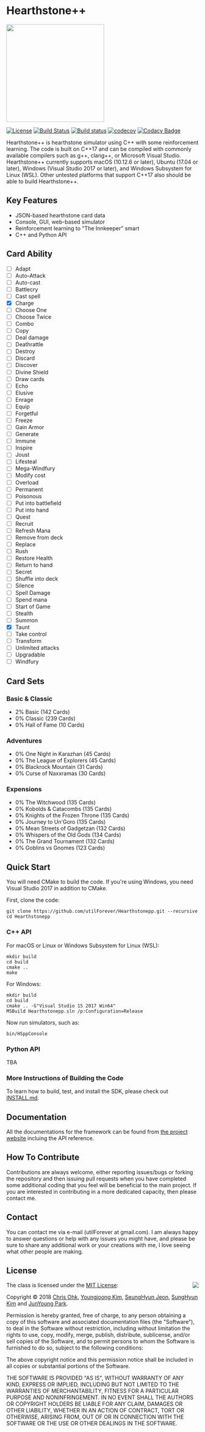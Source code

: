 # Hearthstone++

<img src="https://github.com/utilForever/Hearthstonepp/blob/master/Logo.png" align="center" width=256 height=256 />

[![License](https://img.shields.io/badge/Licence-MIT-blue.svg)](https://github.com/utilForever/Hearthstonepp/blob/master/LICENSE) [![Build Status](https://travis-ci.org/utilForever/Hearthstonepp.svg?branch=master)](https://travis-ci.org/utilForever/Hearthstonepp/branches) [![Build status](https://ci.appveyor.com/api/projects/status/github/utilForever/Hearthstonepp?branch=master&svg=true)](https://ci.appveyor.com/project/utilForever/Hearthstonepp/branch/master) [![codecov](https://codecov.io/gh/utilForever/Hearthstonepp/branch/master/graph/badge.svg)](https://codecov.io/gh/utilForever/Hearthstonepp)
[![Codacy Badge](https://api.codacy.com/project/badge/Grade/ffcbfe61470e4f9da7131db3abb34487)](https://app.codacy.com/app/utilForever/Hearthstonepp?utm_source=github.com&utm_medium=referral&utm_content=utilForever/Hearthstonepp&utm_campaign=badger)

Hearthstone++ is hearthstone simulator using C++ with some reinforcement learning. The code is built on C++17 and can be compiled with commonly available compilers such as g++, clang++, or Microsoft Visual Studio. Hearthstone++ currently supports macOS (10.12.6 or later), Ubuntu (17.04 or later), Windows (Visual Studio 2017 or later), and Windows Subsystem for Linux (WSL). Other untested platforms that support C++17 also should be able to build Hearthstone++.

## Key Features

- JSON-based hearthstone card data
- Console, GUI, web-based simulator
- Reinforcement learning to "The Innkeeper" smart
- C++ and Python API

## Card Ability

- [ ] Adapt
- [ ] Auto-Attack
- [ ] Auto-cast
- [ ] Battlecry
- [ ] Cast spell
- [x] Charge
- [ ] Choose One
- [ ] Choose Twice
- [ ] Combo
- [ ] Copy
- [ ] Deal damage
- [ ] Deathrattle
- [ ] Destroy
- [ ] Discard
- [ ] Discover
- [ ] Divine Shield
- [ ] Draw cards
- [ ] Echo
- [ ] Elusive
- [ ] Enrage
- [ ] Equip
- [ ] Forgetful
- [ ] Freeze
- [ ] Gain Armor
- [ ] Generate
- [ ] Immune
- [ ] Inspire
- [ ] Joust
- [ ] Lifesteal
- [ ] Mega-Windfury
- [ ] Modify cost
- [ ] Overload
- [ ] Permanent
- [ ] Poisonous
- [ ] Put into battlefield
- [ ] Put into hand
- [ ] Quest
- [ ] Recruit
- [ ] Refresh Mana
- [ ] Remove from deck
- [ ] Replace
- [ ] Rush
- [ ] Restore Health
- [ ] Return to hand
- [ ] Secret
- [ ] Shuffle into deck
- [ ] Silence
- [ ] Spell Damage
- [ ] Spend mana
- [ ] Start of Game
- [ ] Stealth
- [ ] Summon
- [x] Taunt
- [ ] Take control
- [ ] Transform
- [ ] Unlimited attacks
- [ ] Upgradable
- [ ] Windfury

## Card Sets

### Basic & Classic

- 2% Basic (142 Cards)
- 0% Classic (239 Cards)
- 0% Hall of Fame (10 Cards)

### Adventures

- 0% One Night in Karazhan (45 Cards)
- 0% The League of Explorers (45 Cards)
- 0% Blackrock Mountain (31 Cards)
- 0% Curse of Naxxramas (30 Cards)

### Expensions

- 0% The Witchwood (135 Cards)
- 0% Kobolds & Catacombs (135 Cards)
- 0% Knights of the Frozen Throne (135 Cards)
- 0% Journey to Un'Goro (135 Cards)
- 0% Mean Streets of Gadgetzan (132 Cards)
- 0% Whispers of the Old Gods (134 Cards)
- 0% The Grand Tournament (132 Cards)
- 0% Goblins vs Gnomes (123 Cards)

## Quick Start

You will need CMake to build the code. If you're using Windows, you need Visual Studio 2017 in addition to CMake.

First, clone the code:

```
git clone https://github.com/utilForever/Hearthstonepp.git --recursive
cd Hearthstonepp
```

### C++ API

For macOS or Linux or Windows Subsystem for Linux (WSL):

```
mkdir build
cd build
cmake ..
make
```

For Windows:

```
mkdir build
cd build
cmake .. -G"Visual Studio 15 2017 Win64"
MSBuild Hearthstonepp.sln /p:Configuration=Release
```

Now run simulators, such as:

```
bin/HSppConsole
```

### Python API

TBA

### More Instructions of Building the Code

To learn how to build, test, and install the SDK, please check out [INSTALL.md](https://github.com/utilForever/Hearthstonepp/blob/master/INSTALL.md).

## Documentation

All the documentations for the framework can be found from [the project website](https://utilforever.github.io/Hearthstonepp/) incluing the API reference.

## How To Contribute

Contributions are always welcome, either reporting issues/bugs or forking the repository and then issuing pull requests when you have completed some additional coding that you feel will be beneficial to the main project. If you are interested in contributing in a more dedicated capacity, then please contact me.

## Contact

You can contact me via e-mail (utilForever at gmail.com). I am always happy to answer questions or help with any issues you might have, and please be sure to share any additional work or your creations with me, I love seeing what other people are making.

## License

<img align="right" src="http://opensource.org/trademarks/opensource/OSI-Approved-License-100x137.png">

The class is licensed under the [MIT License](http://opensource.org/licenses/MIT):

Copyright &copy; 2018 [Chris Ohk](http://www.github.com/utilForever), [Youngjoong Kim](https://github.com/revsic), [SeungHyun Jeon](https://github.com/FuZer), [SungHyun Kim](https://github.com/devArtoria) and [JunYoung Park](https://github.com/ChalkPE).

Permission is hereby granted, free of charge, to any person obtaining a copy of this software and associated documentation files (the "Software"), to deal in the Software without restriction, including without limitation the rights to use, copy, modify, merge, publish, distribute, sublicense, and/or sell copies of the Software, and to permit persons to whom the Software is furnished to do so, subject to the following conditions:

The above copyright notice and this permission notice shall be included in all copies or substantial portions of the Software.

THE SOFTWARE IS PROVIDED "AS IS", WITHOUT WARRANTY OF ANY KIND, EXPRESS OR IMPLIED, INCLUDING BUT NOT LIMITED TO THE WARRANTIES OF MERCHANTABILITY, FITNESS FOR A PARTICULAR PURPOSE AND NONINFRINGEMENT. IN NO EVENT SHALL THE AUTHORS OR COPYRIGHT HOLDERS BE LIABLE FOR ANY CLAIM, DAMAGES OR OTHER LIABILITY, WHETHER IN AN ACTION OF CONTRACT, TORT OR OTHERWISE, ARISING FROM, OUT OF OR IN CONNECTION WITH THE SOFTWARE OR THE USE OR OTHER DEALINGS IN THE SOFTWARE.